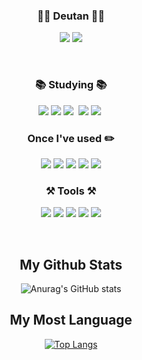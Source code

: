 <div align="center">
<h3 align="center">🧑‍💻 Deutan 🧑‍💻</h3>
<p align="center">
  <img src="https://img.shields.io/badge/GitHub-gray?style=flat&logo=GitHub&logoColor=black"/>
  <a href="https://electric-surf-993.notion.site/s-Deutan-e2f7a93b2baf4503a2fc719f1c3de608"><img src="https://img.shields.io/badge/Notion-b4f5bd?style=flat&logo=Notion&logoColor=black"/></a>
  
</p>
</br>

<h3 align="center">📚 Studying 📚</h3>
<p align="center">
  <img src="https://img.shields.io/badge/html5-E34F26?style=flat&logo=html5&logoColor=white">
  <img src="https://img.shields.io/badge/css-1572B6?style=flate&logo=css3&logoColor=white">
  <img src="https://img.shields.io/badge/JavaScript-F7DF1E?style=flat&logo=JavaScript&logoColor=white"/></a>&nbsp</a>
  <img src="https://img.shields.io/badge/React-61DAFB?style=flat&logo=react&logoColor=black">
  <img src="https://img.shields.io/badge/Python-white?style=flat&logo=Python&logoColor=#3776AB"/></a>&nbsp
</p>
<h3 align="center"> Once I've used ✏️</h3>
<p align="center">
  <img src="https://img.shields.io/badge/Java-007396?style=flat&logo=Java&logoColor=white"> 
  <img src="https://img.shields.io/badge/firebase-FFCA28?style=flat&logo=firebase&logoColor=white">
  <img src="https://img.shields.io/badge/React_Native-61DAFB?style=flat&logo=react&logoColor=black">
  <img src="https://img.shields.io/badge/c-A8B9CC?style=flat-square&logo=c%2B%2B&logoColor=white"/> 
  <img src="https://img.shields.io/badge/c++-00599C?style=flat-square&logo=c%2B%2B&logoColor=white"/>
</p>

<h3 align="center"> ⚒️ Tools ⚒️ </h3>
<p align="center">
  <img src="https://img.shields.io/badge/GitHub-gray?style=flat&logo=GitHub&logoColor=black"/>
  <img src="https://img.shields.io/badge/Figma-F24E1E?style=flat&logo=Figma&logoColor=white"/>
  <img src="https://img.shields.io/badge/Discord-5865F2?style=flat&logo=Discord&logoColor=white"/>
  <img src="https://img.shields.io/badge/Visual_Studio_Code-007ACC?style=flat&logo=VisualStudioCode&logoColor=white"/>
  <img src="https://img.shields.io/badge/ESLint-4B32C3?style=flat&logo=ESLint&logoColor=white"/>
</p>

</br>

<h2>My Github Stats</h2>

![Anurag's GitHub stats](https://github-readme-stats.vercel.app/api?username=Deutan99&theme=dark&show_icons=true)

<h2>My Most Language</h2>

[![Top Langs](https://github-readme-stats.vercel.app/api/top-langs/?username=Deutan99&layout=compact&langs_count=10)](https://github.com/Deutan99/github-readme-stats)</div>
